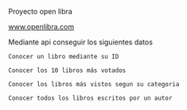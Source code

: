 
Proyecto open libra

www.openlibra.com

Mediante api conseguir los siguientes datos


    Conocer un libro mediante su ID

    Conocer los 10 libros más votados

    Conocer los libros más vistos segun su categoria

    Conocer todos los libros escritos por un autor
